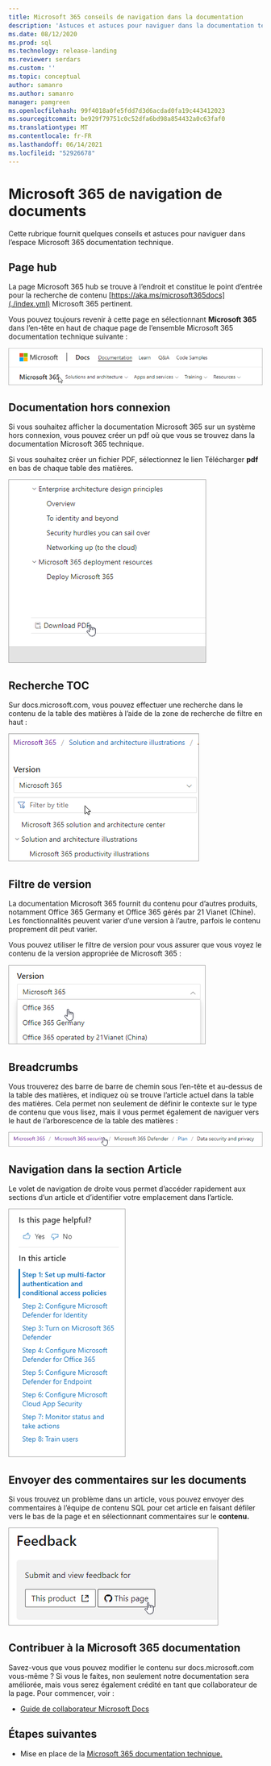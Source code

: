 ```yaml
---
title: Microsoft 365 conseils de navigation dans la documentation
description: 'Astuces et astuces pour naviguer dans la documentation technique Microsoft 365 : explique des éléments tels que la page hub, la table des matières, l’en-tête, ainsi que l’utilisation des chemins de navigation et l’utilisation du filtre de version.'
ms.date: 08/12/2020
ms.prod: sql
ms.technology: release-landing
ms.reviewer: serdars
ms.custom: ''
ms.topic: conceptual
author: samanro
ms.author: samanro
manager: pamgreen
ms.openlocfilehash: 99f4018a0fe5fdd7d3d6acdad0fa19c443412023
ms.sourcegitcommit: be929f79751c0c52dfa6bd98a854432a0c63faf0
ms.translationtype: MT
ms.contentlocale: fr-FR
ms.lasthandoff: 06/14/2021
ms.locfileid: "52926678"
---
```

# <a name="microsoft-365-docs-navigation-guide"></a>Microsoft 365 de navigation de documents

Cette rubrique fournit quelques conseils et astuces pour naviguer dans l’espace Microsoft 365 documentation technique.  

## <a name="hub-page"></a>Page hub

La page Microsoft 365 hub se trouve à l’endroit et constitue le point d’entrée pour la recherche de contenu [https://aka.ms/microsoft365docs](./index.yml) Microsoft 365 pertinent.

Vous pouvez toujours revenir à cette page en sélectionnant **Microsoft 365** dans l’en-tête en haut de chaque page de l’ensemble Microsoft 365 documentation technique suivante :

![Microsoft 365 en-tête](media/m365-header-cursor.png)

## <a name="offline-documentation"></a>Documentation hors connexion

Si vous souhaitez afficher la documentation Microsoft 365 sur un système hors connexion, vous pouvez créer un pdf où que vous se trouvez dans la documentation Microsoft 365 technique.

Si vous souhaitez créer un fichier PDF, sélectionnez le lien Télécharger **pdf** en bas de chaque table des matières.

![Télécharger PDF](media/m365-download-pdf-cursor.png)

## <a name="toc-search"></a>Recherche TOC 
Sur docs.microsoft.com, vous pouvez effectuer une recherche dans le contenu de la table des matières à l’aide de la zone de recherche de filtre en haut :

![Utiliser la zone de filtre](media/m365-filter-by-title.png)

## <a name="version-filter"></a>Filtre de version
La documentation Microsoft 365 fournit du contenu pour d’autres produits, notamment Office 365 Germany et Office 365 gérés par 21 Vianet (Chine). Les fonctionnalités peuvent varier d’une version à l’autre, parfois le contenu proprement dit peut varier.

Vous pouvez utiliser le filtre de version pour vous assurer que vous voyez le contenu de la version appropriée de Microsoft 365 :

![Microsoft 365 version](media/m365-version-filter.png)

## <a name="breadcrumbs"></a>Breadcrumbs

Vous trouverez des barre de barre de chemin sous l’en-tête et au-dessus de la table des matières, et indiquez où se trouve l’article actuel dans la table des matières.  Cela permet non seulement de définir le contexte sur le type de contenu que vous lisez, mais il vous permet également de naviguer vers le haut de l’arborescence de la table des matières :

![Microsoft 365 de chemin d’Microsoft 365](media/m365-breadcrumb.png)

## <a name="article-section-navigation"></a>Navigation dans la section Article

Le volet de navigation de droite vous permet d’accéder rapidement aux sections d’un article et d’identifier votre emplacement dans l’article.  

![Navigation à droite](media/m365-article-sections.png)

## <a name="submit-docs-feedback"></a>Envoyer des commentaires sur les documents

Si vous trouvez un problème dans un article, vous pouvez envoyer des commentaires à l’équipe de contenu SQL pour cet article en faisant défiler vers le bas de la page et en sélectionnant commentaires sur le **contenu.**

![Commentaires sur le contenu git](media/m365-article-feedback.png)

## <a name="contribute-to-microsoft-365-documentation"></a>Contribuer à la Microsoft 365 documentation

Savez-vous que vous pouvez modifier le contenu sur docs.microsoft.com vous-même ? Si vous le faites, non seulement notre documentation sera améliorée, mais vous serez également crédité en tant que collaborateur de la page. Pour commencer, voir :

- [Guide de collaborateur Microsoft Docs](/contribute/)

## <a name="next-steps"></a>Étapes suivantes

- Mise en place de la [Microsoft 365 documentation technique.](index.yml)